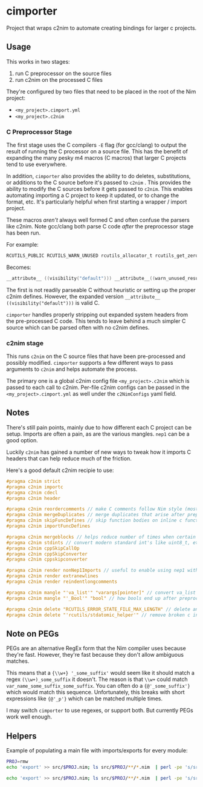 # cimporter

Project that wraps c2nim to automate creating bindings for larger c projects. 

## Usage

This works in two stages:
1. run C preprocessor on the source files
2. run c2nim on the processed C files

They're configured by two files that need to be placed in the root of the Nim project: 
- `<my_project>.cimport.yml`
- `<my_project>.c2nim`

### C Preprocessor Stage 

The first stage uses the C compilers `-E` flag (for gcc/clang) to output the result of running the C processor on a source file. This has the benefit of expanding the many pesky m4 macros (C macros) that larger C projects tend to use everywhere.

In addition, `cimporter` also provides the ability to do deletes, substitutions, or additions to the C source before it's passed to `c2nim` . This provides the ability to modify the C sources before it gets passed to `c2nim`. This enables automating importing a C project to keep it updated, or to change the format, etc. It's particularly helpful when first starting a wrapper / import project. 

These macros *aren't* always well formed C and often confuse the parsers like c2nim. Note gcc/clang both parse C code *after* the preprocessor stage has been run. 

For example: 

```c
RCUTILS_PUBLIC RCUTILS_WARN_UNUSED rcutils_allocator_t rcutils_get_zero_initialized_allocator(void);
```

Becomes: 

```c
__attribute__ ((visibility("default"))) __attribute__((warn_unused_result)) rcutils_allocator_t rcutils_get_zero_initialized_allocator(void);
```

The first is not readily parseable C without heuristic or setting up the proper c2nim defines. However, the expanded version `__attribute__ ((visibility("default")))` is valid C. 

`cimporter` handles properly stripping out expanded system headers from the pre-processed C code. This tends to leave behind a much simpler C source which can be parsed often with no c2nim defines. 

### c2nim stage

This runs `c2nim` on the C source files that have been pre-processed and possibly modified. `cimporter` supports a few different ways to pass arguments to `c2nim` and helps automate the process. 

The primary one is a global c2nim config file `<my_project>.c2nim` which is passed to each call to c2nim. Per-file c2nim configs can be passed in the `<my_project>.cimport.yml` as well under the `c2NimConfigs` yaml field. 

## Notes

There's still pain points, mainly due to how different each C project can be setup. Imports are often a pain, as are the various mangles. `nep1` can be a good option. 

Luckily `c2nim` has gained a number of new ways to tweak how it imports C headers that can help reduce much of the friction. 

Here's a good default c2nim recipie to use:

```c
#pragma c2nim strict
#pragma c2nim importc
#pragma c2nim cdecl
#pragma c2nim header

#pragma c2nim reordercomments // make C comments follow Nim style (mostly)
#pragma c2nim mergeDuplicates // merge duplicates that arise after preprocessing
#pragma c2nim skipFuncDefines // skip function bodies on inline c functions when using cdecl
#pragma c2nim importFuncDefines

#pragma c2nim mergeblocks // helps reduce number of times when certain C types can be defined out of order
#pragma c2nim stdints // convert modern standard int's like uint8_t, etc
#pragma c2nim cppSkipCallOp
#pragma c2nim cppSkipConverter
#pragma c2nim cppskipconverter

#pragma c2nim render nonNep1Imports // useful to enable using nep1 with imports -- otherwise C file names won't match
#pragma c2nim render extranewlines
#pragma c2nim render reindentlongcomments

#pragma c2nim mangle "'va_list'" "varargs[pointer]" // convert va_list to nim's version
#pragma c2nim mangle "'_Bool'" "bool" // how bools end up after preprocessing in clang -- should probably be handled in stdints above 

#pragma c2nim delete "RCUTILS_ERROR_STATE_FILE_MAX_LENGTH" // delete annoying C arrays or other bits
#pragma c2nim delete "'rcutils/stdatomic_helper'" // remove broken c include -> nim import mappings -- unfortunately relies on the '/' in the name
```

## Note on PEGs

PEGs are an alternative RegEx form that the Nim compiler uses because they're fast. However, they're fast because they don't allow ambiguous matches. 

This means that a `{\\w+} '_some_suffix'` would seem like it should match a regex `(\\w+)_some_suffix` it doesn't. The reason is that `\\w+` could match `var_name_some_suffix_some_suffix`. You can often do a `{@'_some_suffix'}` which would match this sequence. Unfortunately, this breaks with short expressions like `{@'_p'}` which can be matched multiple times. 

I may switch `cimporter` to use regexes, or support both. But currently PEGs work well enough.  

## Helpers

Example of populating a main file with imports/exports for every module: 

```zsh
PROJ=rmw
echo 'export' >> src/$PROJ.nim; ls src/$PROJ/**/*.nim  | perl -pe 's/src\/\w+\//  /; s/.nim/,/' >> src/$PROJ.nim

echo 'export' >> src/$PROJ.nim; ls src/$PROJ/**/*.nim  | perl -pe 's/src\/(\w+\/)+/  /; s/.nim/,/' >> src/$PROJ.nim
```
